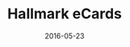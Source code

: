 ---
layout: site
title: "Hallmark eCards"
date: 2016-05-23
categories: [community]
version: 1.4.9
major: 1
minor: 4
patch: 9
slug: hallmark-ecards
link: https://www.hallmarkecards.com/
submitter: lpolepeddi
permalink: /sites/:slug
---